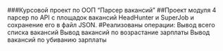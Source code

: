 ###Курсовой проект по ООП “Парсер вакансий”
##Проект модуля 4 парсер по API с площадок вакансий HeadHunter и SuperJob и сохранение его в файл JSON.
#Реализованы операции:
Вывод всего списка вакансий
Вывод вакансий по возрастание зарплаты
Вывод вакансий по убиванию зарплаты
